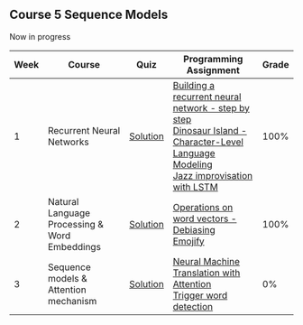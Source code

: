 ## Course 5 Sequence Models

Now in progress

Week | Course | Quiz | Programming Assignment | Grade 
--- | --- | --- | --- | --- 
1 | Recurrent Neural Networks | [Solution](https://github.com/xnone/coursera-deep-learning/blob/master/Course-5-Sequence-Models/week1/week1_quiz.pdf) | [Building a recurrent neural network - step by step](https://github.com/xnone/coursera-deep-learning/blob/master/Course-5-Sequence-Models/week1/Building%2Ba%2BRecurrent%2BNeural%2BNetwork%2B-%2BStep%2Bby%2BStep%2B-%2Bv3.ipynb) <br> [Dinosaur Island - Character-Level Language Modeling](https://github.com/xnone/coursera-deep-learning/blob/master/Course-5-Sequence-Models/week1/Dinosaurus%2BIsland%2B--%2BCharacter%2Blevel%2Blanguage%2Bmodel%2Bfinal%2B-%2Bv3.ipynb)  <br> [Jazz improvisation with LSTM](https://github.com/xnone/coursera-deep-learning/blob/master/Course-5-Sequence-Models/week1/Improvise%2Ba%2BJazz%2BSolo%2Bwith%2Ban%2BLSTM%2BNetwork%2B-%2Bv3.ipynb) | 100%
2 | Natural Language Processing & Word Embeddings | [Solution](https://github.com/xnone/coursera-deep-learning/blob/master/Course-5-Sequence-Models/week2/week2_quiz.pdf) | [Operations on word vectors - Debiasing](https://github.com/xnone/coursera-deep-learning/blob/master/Course-5-Sequence-Models/week2/Operations%2Bon%2Bword%2Bvectors%2B-%2Bv2.ipynb) <br> [Emojify](https://github.com/xnone/coursera-deep-learning/blob/master/Course-5-Sequence-Models/week2/Emojify%2B-%2Bv2.ipynb) | 100%
3 | Sequence models & Attention mechanism | [Solution]() | [Neural Machine Translation with Attention]() <br> [Trigger word detection]() | 0%
